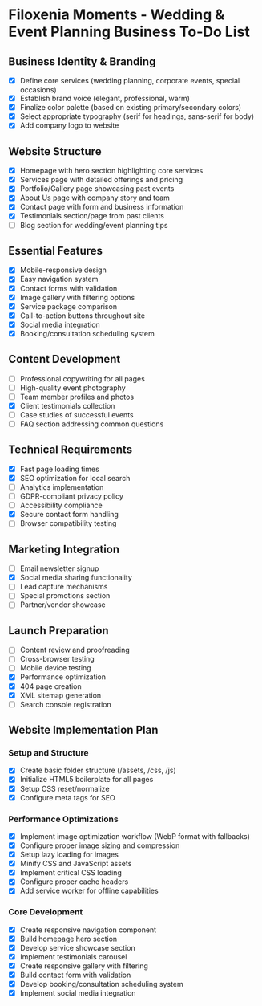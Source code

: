 # Filoxenia Moments - Wedding & Event Planning Business To-Do List

## Business Identity & Branding
- [x] Define core services (wedding planning, corporate events, special occasions)
- [x] Establish brand voice (elegant, professional, warm)
- [x] Finalize color palette (based on existing primary/secondary colors)
- [x] Select appropriate typography (serif for headings, sans-serif for body)
- [x] Add company logo to website

## Website Structure
- [x] Homepage with hero section highlighting core services
- [x] Services page with detailed offerings and pricing
- [x] Portfolio/Gallery page showcasing past events
- [x] About Us page with company story and team
- [x] Contact page with form and business information
- [x] Testimonials section/page from past clients
- [ ] Blog section for wedding/event planning tips

## Essential Features
- [x] Mobile-responsive design
- [x] Easy navigation system
- [x] Contact forms with validation
- [x] Image gallery with filtering options
- [x] Service package comparison
- [x] Call-to-action buttons throughout site
- [x] Social media integration
- [x] Booking/consultation scheduling system

## Content Development
- [ ] Professional copywriting for all pages
- [ ] High-quality event photography
- [ ] Team member profiles and photos
- [x] Client testimonials collection
- [ ] Case studies of successful events
- [ ] FAQ section addressing common questions

## Technical Requirements
- [x] Fast page loading times
- [x] SEO optimization for local search
- [ ] Analytics implementation
- [ ] GDPR-compliant privacy policy
- [ ] Accessibility compliance
- [x] Secure contact form handling
- [ ] Browser compatibility testing

## Marketing Integration
- [ ] Email newsletter signup
- [x] Social media sharing functionality
- [ ] Lead capture mechanisms
- [ ] Special promotions section
- [ ] Partner/vendor showcase

## Launch Preparation
- [ ] Content review and proofreading
- [ ] Cross-browser testing
- [ ] Mobile device testing
- [x] Performance optimization
- [x] 404 page creation
- [x] XML sitemap generation
- [ ] Search console registration 

## Website Implementation Plan
### Setup and Structure
- [x] Create basic folder structure (/assets, /css, /js)
- [x] Initialize HTML5 boilerplate for all pages
- [x] Setup CSS reset/normalize
- [x] Configure meta tags for SEO

### Performance Optimizations
- [x] Implement image optimization workflow (WebP format with fallbacks)
- [x] Configure proper image sizing and compression
- [x] Setup lazy loading for images
- [x] Minify CSS and JavaScript assets
- [x] Implement critical CSS loading
- [x] Configure proper cache headers
- [x] Add service worker for offline capabilities

### Core Development
- [x] Create responsive navigation component
- [x] Build homepage hero section
- [x] Develop service showcase section
- [x] Implement testimonials carousel
- [x] Create responsive gallery with filtering
- [x] Build contact form with validation
- [x] Develop booking/consultation scheduling system
- [x] Implement social media integration 